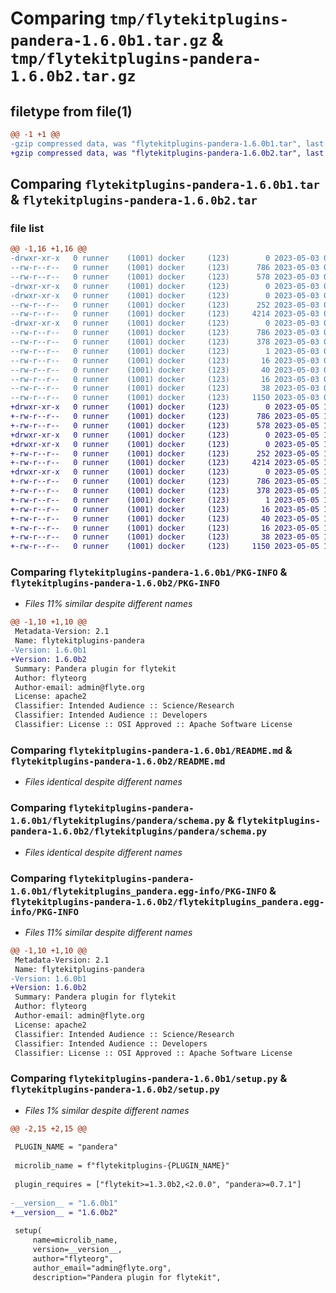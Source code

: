 # Comparing `tmp/flytekitplugins-pandera-1.6.0b1.tar.gz` & `tmp/flytekitplugins-pandera-1.6.0b2.tar.gz`

## filetype from file(1)

```diff
@@ -1 +1 @@
-gzip compressed data, was "flytekitplugins-pandera-1.6.0b1.tar", last modified: Wed May  3 04:48:11 2023, max compression
+gzip compressed data, was "flytekitplugins-pandera-1.6.0b2.tar", last modified: Fri May  5 17:49:48 2023, max compression
```

## Comparing `flytekitplugins-pandera-1.6.0b1.tar` & `flytekitplugins-pandera-1.6.0b2.tar`

### file list

```diff
@@ -1,16 +1,16 @@
-drwxr-xr-x   0 runner    (1001) docker     (123)        0 2023-05-03 04:48:11.212319 flytekitplugins-pandera-1.6.0b1/
--rw-r--r--   0 runner    (1001) docker     (123)      786 2023-05-03 04:48:11.212319 flytekitplugins-pandera-1.6.0b1/PKG-INFO
--rw-r--r--   0 runner    (1001) docker     (123)      578 2023-05-03 04:47:44.000000 flytekitplugins-pandera-1.6.0b1/README.md
-drwxr-xr-x   0 runner    (1001) docker     (123)        0 2023-05-03 04:48:11.208319 flytekitplugins-pandera-1.6.0b1/flytekitplugins/
-drwxr-xr-x   0 runner    (1001) docker     (123)        0 2023-05-03 04:48:11.208319 flytekitplugins-pandera-1.6.0b1/flytekitplugins/pandera/
--rw-r--r--   0 runner    (1001) docker     (123)      252 2023-05-03 04:47:44.000000 flytekitplugins-pandera-1.6.0b1/flytekitplugins/pandera/__init__.py
--rw-r--r--   0 runner    (1001) docker     (123)     4214 2023-05-03 04:47:44.000000 flytekitplugins-pandera-1.6.0b1/flytekitplugins/pandera/schema.py
-drwxr-xr-x   0 runner    (1001) docker     (123)        0 2023-05-03 04:48:11.208319 flytekitplugins-pandera-1.6.0b1/flytekitplugins_pandera.egg-info/
--rw-r--r--   0 runner    (1001) docker     (123)      786 2023-05-03 04:48:11.000000 flytekitplugins-pandera-1.6.0b1/flytekitplugins_pandera.egg-info/PKG-INFO
--rw-r--r--   0 runner    (1001) docker     (123)      378 2023-05-03 04:48:11.000000 flytekitplugins-pandera-1.6.0b1/flytekitplugins_pandera.egg-info/SOURCES.txt
--rw-r--r--   0 runner    (1001) docker     (123)        1 2023-05-03 04:48:11.000000 flytekitplugins-pandera-1.6.0b1/flytekitplugins_pandera.egg-info/dependency_links.txt
--rw-r--r--   0 runner    (1001) docker     (123)       16 2023-05-03 04:48:11.000000 flytekitplugins-pandera-1.6.0b1/flytekitplugins_pandera.egg-info/namespace_packages.txt
--rw-r--r--   0 runner    (1001) docker     (123)       40 2023-05-03 04:48:11.000000 flytekitplugins-pandera-1.6.0b1/flytekitplugins_pandera.egg-info/requires.txt
--rw-r--r--   0 runner    (1001) docker     (123)       16 2023-05-03 04:48:11.000000 flytekitplugins-pandera-1.6.0b1/flytekitplugins_pandera.egg-info/top_level.txt
--rw-r--r--   0 runner    (1001) docker     (123)       38 2023-05-03 04:48:11.212319 flytekitplugins-pandera-1.6.0b1/setup.cfg
--rw-r--r--   0 runner    (1001) docker     (123)     1150 2023-05-03 04:48:03.000000 flytekitplugins-pandera-1.6.0b1/setup.py
+drwxr-xr-x   0 runner    (1001) docker     (123)        0 2023-05-05 17:49:48.362193 flytekitplugins-pandera-1.6.0b2/
+-rw-r--r--   0 runner    (1001) docker     (123)      786 2023-05-05 17:49:48.358193 flytekitplugins-pandera-1.6.0b2/PKG-INFO
+-rw-r--r--   0 runner    (1001) docker     (123)      578 2023-05-05 17:49:25.000000 flytekitplugins-pandera-1.6.0b2/README.md
+drwxr-xr-x   0 runner    (1001) docker     (123)        0 2023-05-05 17:49:48.358193 flytekitplugins-pandera-1.6.0b2/flytekitplugins/
+drwxr-xr-x   0 runner    (1001) docker     (123)        0 2023-05-05 17:49:48.358193 flytekitplugins-pandera-1.6.0b2/flytekitplugins/pandera/
+-rw-r--r--   0 runner    (1001) docker     (123)      252 2023-05-05 17:49:25.000000 flytekitplugins-pandera-1.6.0b2/flytekitplugins/pandera/__init__.py
+-rw-r--r--   0 runner    (1001) docker     (123)     4214 2023-05-05 17:49:25.000000 flytekitplugins-pandera-1.6.0b2/flytekitplugins/pandera/schema.py
+drwxr-xr-x   0 runner    (1001) docker     (123)        0 2023-05-05 17:49:48.358193 flytekitplugins-pandera-1.6.0b2/flytekitplugins_pandera.egg-info/
+-rw-r--r--   0 runner    (1001) docker     (123)      786 2023-05-05 17:49:48.000000 flytekitplugins-pandera-1.6.0b2/flytekitplugins_pandera.egg-info/PKG-INFO
+-rw-r--r--   0 runner    (1001) docker     (123)      378 2023-05-05 17:49:48.000000 flytekitplugins-pandera-1.6.0b2/flytekitplugins_pandera.egg-info/SOURCES.txt
+-rw-r--r--   0 runner    (1001) docker     (123)        1 2023-05-05 17:49:48.000000 flytekitplugins-pandera-1.6.0b2/flytekitplugins_pandera.egg-info/dependency_links.txt
+-rw-r--r--   0 runner    (1001) docker     (123)       16 2023-05-05 17:49:48.000000 flytekitplugins-pandera-1.6.0b2/flytekitplugins_pandera.egg-info/namespace_packages.txt
+-rw-r--r--   0 runner    (1001) docker     (123)       40 2023-05-05 17:49:48.000000 flytekitplugins-pandera-1.6.0b2/flytekitplugins_pandera.egg-info/requires.txt
+-rw-r--r--   0 runner    (1001) docker     (123)       16 2023-05-05 17:49:48.000000 flytekitplugins-pandera-1.6.0b2/flytekitplugins_pandera.egg-info/top_level.txt
+-rw-r--r--   0 runner    (1001) docker     (123)       38 2023-05-05 17:49:48.362193 flytekitplugins-pandera-1.6.0b2/setup.cfg
+-rw-r--r--   0 runner    (1001) docker     (123)     1150 2023-05-05 17:49:40.000000 flytekitplugins-pandera-1.6.0b2/setup.py
```

### Comparing `flytekitplugins-pandera-1.6.0b1/PKG-INFO` & `flytekitplugins-pandera-1.6.0b2/PKG-INFO`

 * *Files 11% similar despite different names*

```diff
@@ -1,10 +1,10 @@
 Metadata-Version: 2.1
 Name: flytekitplugins-pandera
-Version: 1.6.0b1
+Version: 1.6.0b2
 Summary: Pandera plugin for flytekit
 Author: flyteorg
 Author-email: admin@flyte.org
 License: apache2
 Classifier: Intended Audience :: Science/Research
 Classifier: Intended Audience :: Developers
 Classifier: License :: OSI Approved :: Apache Software License
```

### Comparing `flytekitplugins-pandera-1.6.0b1/README.md` & `flytekitplugins-pandera-1.6.0b2/README.md`

 * *Files identical despite different names*

### Comparing `flytekitplugins-pandera-1.6.0b1/flytekitplugins/pandera/schema.py` & `flytekitplugins-pandera-1.6.0b2/flytekitplugins/pandera/schema.py`

 * *Files identical despite different names*

### Comparing `flytekitplugins-pandera-1.6.0b1/flytekitplugins_pandera.egg-info/PKG-INFO` & `flytekitplugins-pandera-1.6.0b2/flytekitplugins_pandera.egg-info/PKG-INFO`

 * *Files 11% similar despite different names*

```diff
@@ -1,10 +1,10 @@
 Metadata-Version: 2.1
 Name: flytekitplugins-pandera
-Version: 1.6.0b1
+Version: 1.6.0b2
 Summary: Pandera plugin for flytekit
 Author: flyteorg
 Author-email: admin@flyte.org
 License: apache2
 Classifier: Intended Audience :: Science/Research
 Classifier: Intended Audience :: Developers
 Classifier: License :: OSI Approved :: Apache Software License
```

### Comparing `flytekitplugins-pandera-1.6.0b1/setup.py` & `flytekitplugins-pandera-1.6.0b2/setup.py`

 * *Files 1% similar despite different names*

```diff
@@ -2,15 +2,15 @@
 
 PLUGIN_NAME = "pandera"
 
 microlib_name = f"flytekitplugins-{PLUGIN_NAME}"
 
 plugin_requires = ["flytekit>=1.3.0b2,<2.0.0", "pandera>=0.7.1"]
 
-__version__ = "1.6.0b1"
+__version__ = "1.6.0b2"
 
 setup(
     name=microlib_name,
     version=__version__,
     author="flyteorg",
     author_email="admin@flyte.org",
     description="Pandera plugin for flytekit",
```

